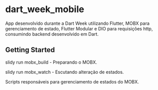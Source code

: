 # dart_week_mobile

App desenvolvido durante a Dart Week utilizando Flutter, MOBX para gerenciamento de estado, Flutter Modular e DIO para requisições http, consumindo backend desenvolvido em Dart.

## Getting Started

slidy run mobx_build - Preparando o MOBX.

slidy run mobx_watch - Escutando alteração de estados.

Scripts responsáveis para gerenciamento de estados do MOBX.
